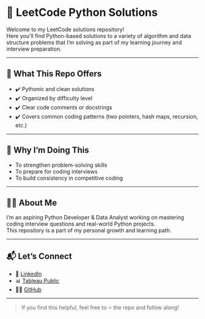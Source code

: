# 🧠 LeetCode Python Solutions

Welcome to my LeetCode solutions repository!  
Here you'll find Python-based solutions to a variety of algorithm and data structure problems that I’m solving as part of my learning journey and interview preparation.

---

## 🚀 What This Repo Offers

- ✔️ Pythonic and clean solutions
- ✔️ Organized by difficulty level
- ✔️ Clear code comments or docstrings
- ✔️ Covers common coding patterns (two pointers, hash maps, recursion, etc.)

---

## 📌 Why I’m Doing This

- To strengthen problem-solving skills
- To prepare for coding interviews
- To build consistency in competitive coding

---

## 👨‍💻 About Me

I’m an aspiring Python Developer & Data Analyst working on mastering coding interview questions and real-world Python projects.  
This repository is a part of my personal growth and learning path.

---

## 📬 Let’s Connect

- 💼 [LinkedIn](https://www.linkedin.com/in/your-profile)
- 📊 [Tableau Public](https://public.tableau.com/app/profile/your-profile)
- 👨‍💻 [GitHub](https://github.com/arya10012)

---

> If you find this helpful, feel free to ⭐ the repo and follow along!

